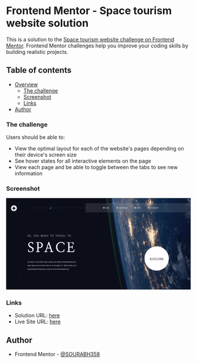 # Frontend Mentor - Space tourism website solution

This is a solution to the [Space tourism website challenge on Frontend Mentor](https://www.frontendmentor.io/challenges/space-tourism-multipage-website-gRWj1URZ3). Frontend Mentor challenges help you improve your coding skills by building realistic projects. 
## Table of contents

- [Overview](#overview)
  - [The challenge](#the-challenge)
  - [Screenshot](#screenshot)
  - [Links](#links)
- [Author](#author)
### The challenge

Users should be able to:

- View the optimal layout for each of the website's pages depending on their device's screen size
- See hover states for all interactive elements on the page
- View each page and be able to toggle between the tabs to see new information
### Screenshot

![](./screenshot.png)

### Links

- Solution URL: [here](https://www.frontendmentor.io/solutions/space-tourism-website-solution-ia2-9LBns)
- Live Site URL: [here](https://sourabh358.github.io/space-tourism-website/)
## Author

- Frontend Mentor - [@SOURABH358](https://www.frontendmentor.io/profile/SOURABH358)
